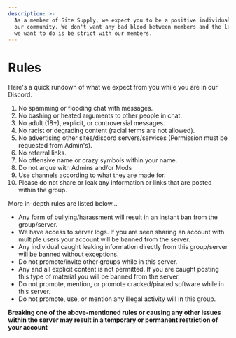 ```yaml
---
description: >-
  As a member of Site Supply, we expect you to be a positive individual within
  our community. We don't want any bad blood between members and the last thing
  we want to do is be strict with our members.
---
```


# Rules

Here's a quick rundown of what we expect from you while you are in our Discord.

1. No spamming or flooding chat with messages.
2. No bashing or heated arguments to other people in chat.
3. No adult \(18+\), explicit, or controversial messages.
4. No racist or degrading content \(racial terms are not allowed\).
5. No advertising other sites/discord servers/services \(Permission must be requested from Admin's\).
6. No referral links.
7. No offensive name or crazy symbols within your name.
8. Do not argue with Admins and/or Mods
9. Use channels according to what they are made for.
10. Please do not share or leak any information or links that are posted within the group.

More in-depth rules are listed below...

* Any form of bullying/harassment will result in an instant ban from the group/server.
* We have access to server logs. If you are seen sharing an account with multiple users your account will be banned from the server.
* Any individual caught leaking information directly from this group/server will be banned without exceptions.
* Do not promote/invite other groups while in this server.
* Any and all explicit content is not permitted. If you are caught posting this type of material you will be banned from the server.
* Do not promote, mention, or promote cracked/pirated software while in this server.
* Do not promote, use, or mention any illegal activity will in this group.

**Breaking one of the above-mentioned rules or causing any other issues within the server may result in a temporary or permanent restriction of your account**

